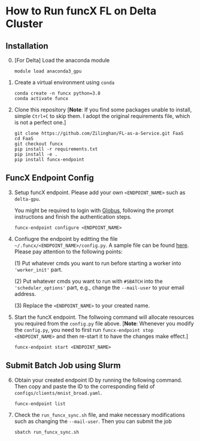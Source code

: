 # How to Run funcX FL on Delta Cluster

## Installation
0. [For Delta] Load the anaconda module 

    ```
    module load anaconda3_gpu
    ```
1. Create a virtual environment using `conda`

    ```
    conda create -n funcx python=3.8
    conda activate funcx
    ```
2. Clone this repository [**Note**: If you find some packages unable to install, simple `Ctrl+C` to skip them. I adopt the original requirements file, which is not a perfect one.]

    ```
    git clone https://github.com/Zilinghan/FL-as-a-Service.git FaaS
    cd FaaS
    git checkout funcx
    pip install -r requirements.txt
    pip install -e .
    pip install funcx-endpoint
    ```


## FuncX Endpoint Config
3. Setup funcX endpoint. Please add your own `<ENDPOINT_NAME>` such as `delta-gpu`. 

    You might be required to login with [Globus](https://app.globus.org), following the prompt instructions and finish the authentication steps.

    ```
    funcx-endpoint configure <ENDPOINT_NAME>
    ```

4. Confiugre the endpoint by editting the file `~/.funcx/<ENDPOINT_NAME>/config.py`. A sample file can be found [here](funcx/endpoint_configs/config.py). Please pay attention to the following points:

    (1) Put whatever cmds you want to run before starting a worker into `'worker_init'` part.

    (2) Put whatever cmds you want to run with `#SBATCH` into the `'scheduler_options'` part, e.g., change the `--mail-user` to your email address.
    
    (3) Replace the `<ENDPOINT_NAME>` to your created name.

5. Start the funcX endpoint. The follwoing command will allocate resources you required from the `config.py` file above. [**Note**: Whenever you modify the `config.py`, you need to first run `funcx-endpoint stop <ENDPOINT_NAME>` and then re-start it to have the changes make effect.]

    ```
    funcx-endpoint start <ENDPOINT_NAME>
    ```

## Submit Batch Job using Slurm
6. Obtain your created endpoint ID by running the following command. Then copy and paste the ID to the corresponding field of `configs/clients/mnist_broad.yaml`.

    ```
    funcx-endpoint list
    ```

7. Check the `run_funcx_sync.sh` file, and make necessary modifications such as changing the `--mail-user`. Then you can submit the job

    ```
    sbatch run_funcx_sync.sh
    ```

